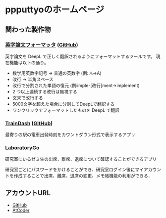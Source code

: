 # ppputtyoのホームページ

## 関わった製作物

### [英字論文フォーマッタ](http://to-normal-code.herokuapp.com/to-normal-code) ([GitHub](https://github.com/ppputtyo/ToNormalCode))

英字論文を DeepL で正しく翻訳されるようにフォーマットするツールです。
現在機能は以下の通り。
-   数学用英数字記号 → 普通の英数字 (例: 𝔸→A)
-   改行 → 半角スペース
-   改行で分割された単語の復元 (例:imple-[改行]ment→implement)
-   2 つ以上連続する改行は無視する
-   文末で改行する
-   5000文字を超えた場合に分割してDeepLで翻訳する
-   ワンクリックでフォーマットしたものを DeepL で翻訳


### [TrainDash](https://train-front.vercel.app/) ([GitHub](https://github.com/yuzuki-aritomo/train_front))

最寄りの駅の電車出発時刻をカウントダウン形式で表示するアプリ


### [LaboratoryGo](https://play.google.com/store/apps/details?id=ac.inoue.laboratorygo)
研究室にいるゼミ生の出席、離席、退席について確認することができるアプリ

研究室ごとにパスワードをかけることができ、研究室ログイン後にマイアカウントを作成することで出席、離席、退席の変更、メモ帳機能の利用ができる．


## アカウントURL

- [GitHub](https://github.com/ppputtyo)
- [AtCoder](https://atcoder.jp/users/ppputtyo)


<!-- Algorithm: highest 1071

Heuristic: highest 1371 -->

